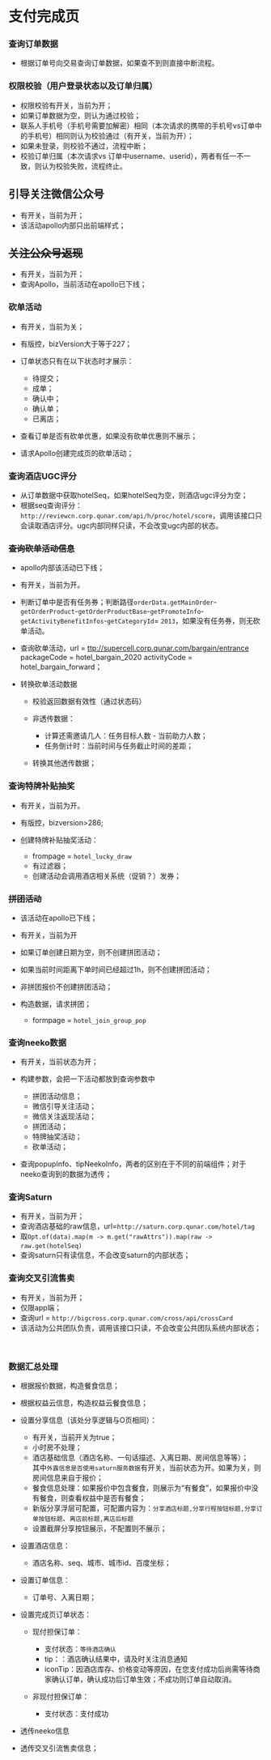 # 支付完成页

### 查询订单数据

* 根据订单号向交易查询订单数据，如果查不到则直接中断流程。

### 权限校验（用户登录状态以及订单归属）

* 权限校验有开关，当前为开；
* 如果订单数据为空，则认为通过校验；
* 联系人手机号（手机号需要加解密）相同（本次请求的携带的手机号vs订单中的手机号）相同则认为校验通过（有开关，当前为开）；
* 如果未登录，则校验不通过，流程中断；
* 校验订单归属（本次请求vs 订单中username、userid），两者有任一不一致，则认为校验失败，流程终止。

## 引导关注微信公众号

* 有开关，当前为开；
* 该活动apollo内部只出前端样式；

## ~~关注公众号返现~~

* 有开关，当前为开；
* 查询Apollo，当前活动在apollo已下线；

### 砍单活动

* 有开关，当前为关；
* 有版控，bizVersion大于等于227；
* 订单状态只有在以下状态时才展示：

  * 待提交；
  * 成单；
  * 确认中；
  * 确认单；
  * 已离店；
* 查看订单是否有砍单优惠，如果没有砍单优惠则不展示；
* 请求Apollo创建完成页的砍单活动；

### 查询酒店UGC评分

* 从订单数据中获取hotelSeq，如果hotelSeq为空，则酒店ugc评分为空；
* 根据seq查询评分：`http://reviewcn.corp.qunar.com/api/h/proc/hotel/score`​，调用该接口只会读取酒店评分。ugc内部同样只读，不会改变ugc内部的状态。

### ~~查询砍单活动信息~~

* apollo内部该活动已下线；

* 有开关，当前为开。
* 判断订单中是否有任务券；判断路径`orderData.getMainOrder`​-`getOrderProduct`​-`getOrderProductBase`​-`getPromoteInfo`​-`getActivityBenefitInfos`​-`getCategoryId`​ = `2013`​，如果没有任务券，则无砍单活动。
* 查询砍单活动，url = [ttp://supercell.corp.qunar.com/bargain/entrance](ttp://supercell.corp.qunar.com/bargain/entrance "下列链接") packageCode = hotel_bargain_2020 activityCode = hotel_bargain_forward；
* 转换砍单活动数据

  * 校验返回数据有效性（通过状态码）
  * 非透传数据：

    * 计算还需邀请几人：任务目标人数  - 当前助力人数；
    * 任务倒计时：当前时间与任务截止时间的差距；
  * 转换其他透传数据；

### 查询特牌补贴抽奖

* 有开关，当前为开。
* 有版控，bizversion>286;
* 创建特牌补贴抽奖活动：

  * frompage = `hotel_lucky_draw`​
  * 有过滤器；
  * 创建活动会调用酒店相关系统（促销？）发券；

### ~~拼团活动~~

* 该活动在apollo已下线；

* 有开关，当前为开
* 如果订单创建日期为空，则不创建拼团活动；
* 如果当前时间距离下单时间已经超过1h，则不创建拼团活动；
* 非拼团报价不创建拼团活动；
* 构造数据，请求拼团；

  * formpage = `hotel_join_group_pop`​

### 查询neeko数据

* 有开关，当前状态为开；
* 构建参数，会把一下活动都放到查询参数中

  * 拼团活动信息；
  * 微信引导关注活动；
  * 微信关注返现活动；
  * 拼团活动；
  * 特牌抽奖活动；
  * 砍单活动；
* 查询popupInfo、tipNeekoInfo，两者的区别在于不同的前端组件；对于neeko查询到的数据为透传；

### 查询Saturn

* 有开关，当前为开；
* 查询酒店基础的raw信息，url=`http://saturn.corp.qunar.com/hotel/tag`​
* 取`Opt.of(data).map(m -> m.get("rawAttrs")).map(raw -> raw.get(hotelSeq)`​
* 查询saturn只有读信息，不会改变saturn的内部状态；

### 查询交叉引流售卖

* 有开关，当前为开；
* 仅限app端；
* 查询url = `http://bigcross.corp.qunar.com/cross/api/crossCard`​
* 该活动为公共团队负责，调用该接口只读，不会改变公共团队系统内部状态；

‍

### 数据汇总处理

* 根据报价数据，构造餐食信息；

* 根据权益云信息，构造权益云餐食信息；
* 设置分享信息（该处分享逻辑与O页相同）：

  * 有开关，当前开关为true；
  * 小时房不处理；
  * 酒店基础信息（酒店名称、一句话描述、入离日期、房间信息等等）；  
    其中`外露信息是否使用saturn服务数据`​有开关，当前状态为开。如果为关，则房间信息来自于报价；
  * 餐食信息处理：如果报价中包含餐食，则展示为“有餐食”，如果报价中没有餐食，则查看权益中是否有餐食；
  * 新版分享浮层可配置，可配置内容为：`分享酒店标题,分享行程按钮标题,分享订单按钮标题`​、`离店前标题,离店后标题`​
  * 设置截屏分享按钮展示，不配置则不展示；
* 设置酒店信息：

  * 酒店名称、seq、城市、城市id、百度坐标；
* 设置订单信息：

  * 订单号、入离日期；
* 设置完成页订单状态：

  * 现付担保订单：

    * 支付状态：`等待酒店确认`​
    * tip：：酒店确认结果中，请及时关注消息通知
    * iconTip：因酒店库存、价格变动等原因，在您支付成功后尚需等待商家确认订单，确认成功后订单生效；不成功则订单自动取消。
  * 非现付担保订单：

    * 支付状态：支付成功
* 透传neeko信息
* 透传交叉引流售卖信息；
